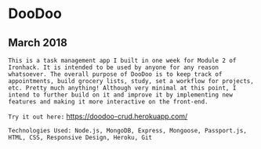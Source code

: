 # DooDoo
## March 2018

`This is a task management app I built in one week for Module 2 of Ironhack. It is intended to be used by anyone for any reason whatsoever. The overall purpose of DooDoo is to keep track of appointments, build grocery lists, study, set a workflow for projects, etc. Pretty much anything! Although very minimal at this point, I intend to further build on it and improve it by implementing new features and making it more interactive on the front-end.`

`Try it out here:`
https://doodoo-crud.herokuapp.com/

`Technologies Used: Node.js, MongoDB, Express, Mongoose, Passport.js, HTML, CSS, Responsive Design, Heroku, Git`